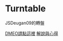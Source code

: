 # Turntable
JSDeugan09的轉盤

<a href="https://wilightmoment.github.io/Turntable/">DMEO請點這裡</a>
<a href="https://medium.com/p/16aab3f4ab6/edit">解說與心得</a>
